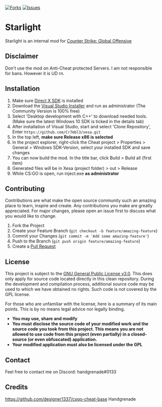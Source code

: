 [![Forks](https://img.shields.io/github/forks/Cr7mbl3/xesa.svg?style=for-the-badge)](https://github.com/thesexybeast23/StarLight-V3-MAIN/network/members)
[![Issues](https://img.shields.io/github/issues/Cr7mbl3/xesa.svg?style=for-the-badge)](https://github.com/thesexybeast23/StarLight-V3-MAIN/issues)

# Starlight
Starlight is an internal mod for [Counter Strike: Global Offensive](https://blog.counter-strike.net/)

## Disclaimer
Don't use the mod on Anti-Cheat protected Servers. I am not responsible for bans. However it is UD rn.

## Installation
1. Make sure [Direct X SDK](https://www.microsoft.com/en-us/download/details.aspx?id=6812) is installed 
2. Download the [Visual Studio Installer](https://visualstudio.microsoft.com/de/downloads/) and run as administrator (The Community Version is 100% free) 
3. Select 'Desktop development with C++' to download needed tools.
   (Make sure the latest Windows 10 SDK is ticked in the details tab)
3. After installation of Visual Studio, start and select 'Clone Repository', Enter `https://github.com/Cr7mbl3/xesa.git`
4. In the top left, **make sure Release x86 is selected**
5. In the project explorer, right-click the Cheat project > Properties > General > Windows SDK-Version, select your installed SDK and save changes
6. You can now build the mod. In the title bar, click Build > Build all (first item)
7. Generated files will be in Xesa (project folder) > out > Release
8. While CS:GO is open, run inject.exe **as administrator**

## Contributing
Contributions are what make the open source community such an amazing place to learn, inspire and create. Any contributions you make are greatly appreciated. 
For major changes, please open an issue first to discuss what you would like to change.

1. Fork the Project
2. Create your Feature Branch (`git checkout -b feature/amazing-feature`)
3. Commit your Changes (`git commit -m 'Add some amazing-feature'`)
4. Push to the Branch (`git push origin feature/amazing-feature`)
5. Create a [Pull Request](https://github.com/Cr7mbl3/xesa/pulls)

## License
This project is subject to the [GNU General Public License v3.0](https://www.gnu.org/licenses/gpl-3.0.en.html). This does only apply for source code located directly in this clean repository. During the development and compilation process, additional source code may be used to which we have obtained no rights. Such code is not covered by the GPL license.

For those who are unfamiliar with the license, here is a summary of its main points. This is by no means legal advice nor legally binding.

- **You may use, share and modify**
- **You must disclose the source code of your modified work and the source code you took from this project. This means you are not allowed to use code from this project (even partially) in a closed-source (or even obfuscated) application.**
- **Your modified application must also be licensed under the GPL**


## Contact
Feel free to contact me on Discord: handgrenade#0133

## Credits
https://github.com/designer1337/csgo-cheat-base
Handgrenade
